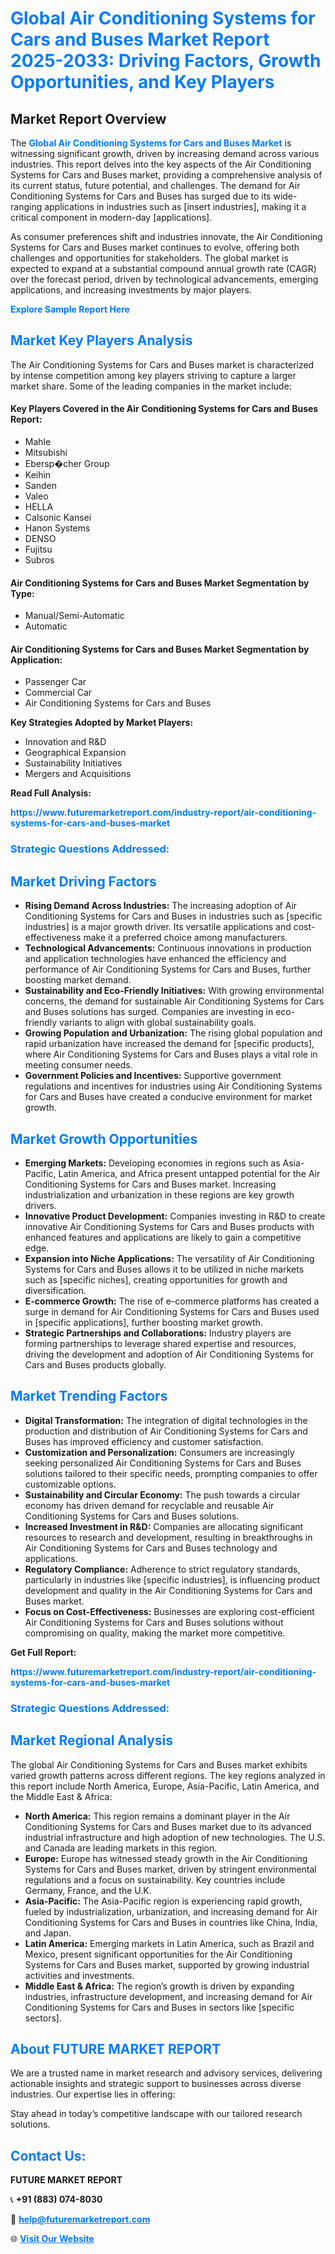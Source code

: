 <h1 style="color: #007BFF;">Global Air Conditioning Systems for Cars and Buses Market Report 2025-2033: Driving Factors, Growth Opportunities, and Key Players</h1>

<section id="overview">
<h2>Market Report Overview</h2>
<p>The <a href="https://www.futuremarketreport.com/industry-report/air-conditioning-systems-for-cars-and-buses-market" style="color: #007BFF; text-decoration: none;"><strong>Global Air Conditioning Systems for Cars and Buses Market</strong></a> is witnessing significant growth, driven by increasing demand across various industries. This report delves into the key aspects of the Air Conditioning Systems for Cars and Buses market, providing a comprehensive analysis of its current status, future potential, and challenges. The demand for Air Conditioning Systems for Cars and Buses has surged due to its wide-ranging applications in industries such as [insert industries], making it a critical component in modern-day [applications].</p>
<p>As consumer preferences shift and industries innovate, the Air Conditioning Systems for Cars and Buses market continues to evolve, offering both challenges and opportunities for stakeholders. The global market is expected to expand at a substantial compound annual growth rate (CAGR) over the forecast period, driven by technological advancements, emerging applications, and increasing investments by major players.</p>
</section>

<section id="overview">
<p><a href="https://www.futuremarketreport.com/request-sample/reportId=126432" style="color: #007BFF; text-decoration: none;"><strong>Explore Sample Report Here</strong></a></p>
</section>

<section id="key-players">
<h2 style="color: #007BFF;">Market Key Players Analysis</h2>
<p>The Air Conditioning Systems for Cars and Buses market is characterized by intense competition among key players striving to capture a larger market share. Some of the leading companies in the market include:</p>
<h4>Key Players Covered in the Air Conditioning Systems for Cars and Buses Report:</h4>
<ul><li>Mahle</li><li>Mitsubishi</li><li>Ebersp�cher Group</li><li>Keihin</li><li>Sanden</li><li>Valeo</li><li>HELLA</li><li>Calsonic Kansei</li><li>Hanon Systems</li><li>DENSO</li><li>Fujitsu</li><li>Subros</li></ul>
<h4>Air Conditioning Systems for Cars and Buses Market Segmentation by Type:</h4>
<ul><li>Manual/Semi-Automatic</li><li>Automatic</li></ul>

<h4>Air Conditioning Systems for Cars and Buses Market Segmentation by Application:</h4>
<ul><li>Passenger Car</li><li>Commercial Car</li><li>Air Conditioning Systems for Cars and Buses</li></ul>
<p><strong>Key Strategies Adopted by Market Players:</strong></p>
<ul>
<li>Innovation and R&D</li>
<li>Geographical Expansion</li>
<li>Sustainability Initiatives</li>
<li>Mergers and Acquisitions</li>
</ul>
</section>

<section>
<p><strong>Read Full Analysis: </strong></p><a href="https://www.futuremarketreport.com/industry-report/air-conditioning-systems-for-cars-and-buses-market" style="color: #007BFF; text-decoration: none;"><strong>https://www.futuremarketreport.com/industry-report/air-conditioning-systems-for-cars-and-buses-market</strong></a>
<h3 style="color: #007BFF;">Strategic Questions Addressed:</h3>
</section>

<section id="driving-factors">
<h2 style="color: #007BFF;">Market Driving Factors</h2>
<ul>
<li><strong>Rising Demand Across Industries:</strong> The increasing adoption of Air Conditioning Systems for Cars and Buses in industries such as [specific industries] is a major growth driver. Its versatile applications and cost-effectiveness make it a preferred choice among manufacturers.</li>
<li><strong>Technological Advancements:</strong> Continuous innovations in production and application technologies have enhanced the efficiency and performance of Air Conditioning Systems for Cars and Buses, further boosting market demand.</li>
<li><strong>Sustainability and Eco-Friendly Initiatives:</strong> With growing environmental concerns, the demand for sustainable Air Conditioning Systems for Cars and Buses solutions has surged. Companies are investing in eco-friendly variants to align with global sustainability goals.</li>
<li><strong>Growing Population and Urbanization:</strong> The rising global population and rapid urbanization have increased the demand for [specific products], where Air Conditioning Systems for Cars and Buses plays a vital role in meeting consumer needs.</li>
<li><strong>Government Policies and Incentives:</strong> Supportive government regulations and incentives for industries using Air Conditioning Systems for Cars and Buses have created a conducive environment for market growth.</li>
</ul>
</section>

<section id="growth-opportunities">
<h2 style="color: #007BFF;">Market Growth Opportunities</h2>
<ul>
<li><strong>Emerging Markets:</strong> Developing economies in regions such as Asia-Pacific, Latin America, and Africa present untapped potential for the Air Conditioning Systems for Cars and Buses market. Increasing industrialization and urbanization in these regions are key growth drivers.</li>
<li><strong>Innovative Product Development:</strong> Companies investing in R&D to create innovative Air Conditioning Systems for Cars and Buses products with enhanced features and applications are likely to gain a competitive edge.</li>
<li><strong>Expansion into Niche Applications:</strong> The versatility of Air Conditioning Systems for Cars and Buses allows it to be utilized in niche markets such as [specific niches], creating opportunities for growth and diversification.</li>
<li><strong>E-commerce Growth:</strong> The rise of e-commerce platforms has created a surge in demand for Air Conditioning Systems for Cars and Buses used in [specific applications], further boosting market growth.</li>
<li><strong>Strategic Partnerships and Collaborations:</strong> Industry players are forming partnerships to leverage shared expertise and resources, driving the development and adoption of Air Conditioning Systems for Cars and Buses products globally.</li>
</ul>
</section>

<section id="trending-factors">
<h2 style="color: #007BFF;">Market Trending Factors</h2>
<ul>
<li><strong>Digital Transformation:</strong> The integration of digital technologies in the production and distribution of Air Conditioning Systems for Cars and Buses has improved efficiency and customer satisfaction.</li>
<li><strong>Customization and Personalization:</strong> Consumers are increasingly seeking personalized Air Conditioning Systems for Cars and Buses solutions tailored to their specific needs, prompting companies to offer customizable options.</li>
<li><strong>Sustainability and Circular Economy:</strong> The push towards a circular economy has driven demand for recyclable and reusable Air Conditioning Systems for Cars and Buses solutions.</li>
<li><strong>Increased Investment in R&D:</strong> Companies are allocating significant resources to research and development, resulting in breakthroughs in Air Conditioning Systems for Cars and Buses technology and applications.</li>
<li><strong>Regulatory Compliance:</strong> Adherence to strict regulatory standards, particularly in industries like [specific industries], is influencing product development and quality in the Air Conditioning Systems for Cars and Buses market.</li>
<li><strong>Focus on Cost-Effectiveness:</strong> Businesses are exploring cost-efficient Air Conditioning Systems for Cars and Buses solutions without compromising on quality, making the market more competitive.</li>
</ul>
</section>

<section>
<p><strong>Get Full Report: </strong></p><a href="https://www.futuremarketreport.com/industry-report/air-conditioning-systems-for-cars-and-buses-market" style="color: #007BFF; text-decoration: none;"><strong>https://www.futuremarketreport.com/industry-report/air-conditioning-systems-for-cars-and-buses-market</strong></a>
<h3 style="color: #007BFF;">Strategic Questions Addressed:</h3>
</section>


<section id="regional-analysis">
<h2 style="color: #007BFF;">Market Regional Analysis</h2>
<p>The global Air Conditioning Systems for Cars and Buses market exhibits varied growth patterns across different regions. The key regions analyzed in this report include North America, Europe, Asia-Pacific, Latin America, and the Middle East & Africa:</p>
<ul>
<li><strong>North America:</strong> This region remains a dominant player in the Air Conditioning Systems for Cars and Buses market due to its advanced industrial infrastructure and high adoption of new technologies. The U.S. and Canada are leading markets in this region.</li>
<li><strong>Europe:</strong> Europe has witnessed steady growth in the Air Conditioning Systems for Cars and Buses market, driven by stringent environmental regulations and a focus on sustainability. Key countries include Germany, France, and the U.K.</li>
<li><strong>Asia-Pacific:</strong> The Asia-Pacific region is experiencing rapid growth, fueled by industrialization, urbanization, and increasing demand for Air Conditioning Systems for Cars and Buses in countries like China, India, and Japan.</li>
<li><strong>Latin America:</strong> Emerging markets in Latin America, such as Brazil and Mexico, present significant opportunities for the Air Conditioning Systems for Cars and Buses market, supported by growing industrial activities and investments.</li>
<li><strong>Middle East & Africa:</strong> The region’s growth is driven by expanding industries, infrastructure development, and increasing demand for Air Conditioning Systems for Cars and Buses in sectors like [specific sectors].</li>
</ul>
</section>

<footer>
<h2 style="color: #007BFF;">About FUTURE MARKET REPORT</h2>
<p>We are a trusted name in market research and advisory services, delivering actionable insights and strategic support to businesses across diverse industries. Our expertise lies in offering:</p>

<p>Stay ahead in today’s competitive landscape with our tailored research solutions.</p>

<h2 style="color: #007BFF;">Contact Us:</h2>
<p><strong>FUTURE MARKET REPORT</strong></p>
<p>📞 <strong>+91 (883) 074-8030</strong></p>
<p>📧 <strong><a href="mailto:help@futuremarketreport.com" style="color: #007BFF;">help@futuremarketreport.com</a></strong></p>
<p>🌐 <strong><a href="https://www.futuremarketreport.com/" style="color: #007BFF;">Visit Our Website</a></strong></p>
</footer>